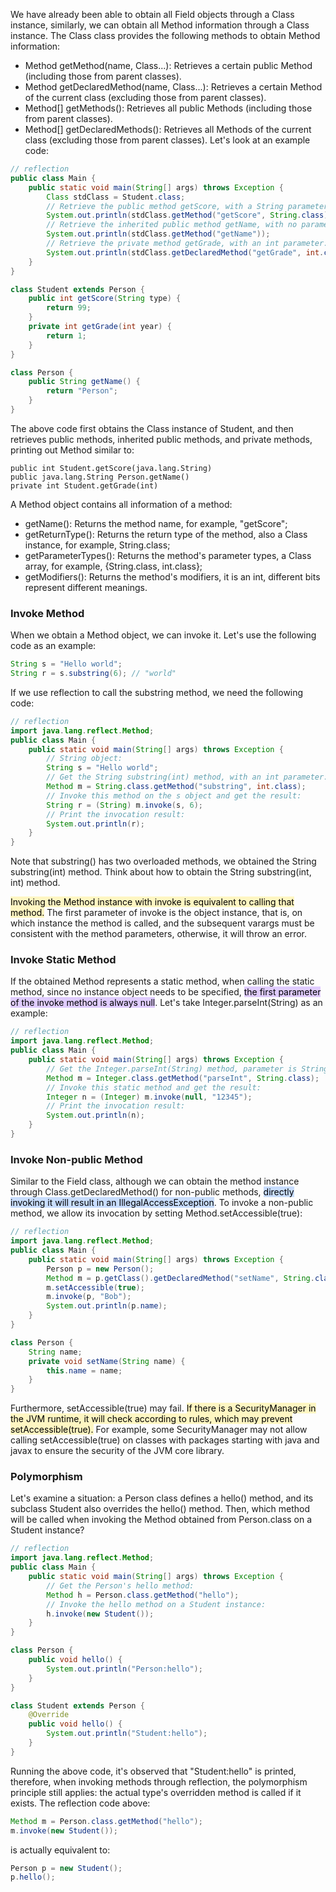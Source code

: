 
We have already been able to obtain all Field objects through a Class instance, similarly, we can obtain all Method information through a Class instance. The Class class provides the following methods to obtain Method information:

- Method getMethod(name, Class...): Retrieves a certain public Method (including those from parent classes).
- Method getDeclaredMethod(name, Class...): Retrieves a certain Method of the current class (excluding those from parent classes).
- Method[] getMethods(): Retrieves all public Methods (including those from parent classes).
- Method[] getDeclaredMethods(): Retrieves all Methods of the current class (excluding those from parent classes).
Let's look at an example code:

```java
// reflection
public class Main {
    public static void main(String[] args) throws Exception {
        Class stdClass = Student.class;
        // Retrieve the public method getScore, with a String parameter:
        System.out.println(stdClass.getMethod("getScore", String.class));
        // Retrieve the inherited public method getName, with no parameters:
        System.out.println(stdClass.getMethod("getName"));
        // Retrieve the private method getGrade, with an int parameter:
        System.out.println(stdClass.getDeclaredMethod("getGrade", int.class));
    }
}

class Student extends Person {
    public int getScore(String type) {
        return 99;
    }
    private int getGrade(int year) {
        return 1;
    }
}

class Person {
    public String getName() {
        return "Person";
    }
}
```


The above code first obtains the Class instance of Student, and then retrieves public methods, inherited public methods, and private methods, printing out Method similar to:

```
public int Student.getScore(java.lang.String)
public java.lang.String Person.getName()
private int Student.getGrade(int)
```

A Method object contains all information of a method:

- getName(): Returns the method name, for example, "getScore";
- getReturnType(): Returns the return type of the method, also a Class instance, for example, String.class;
- getParameterTypes(): Returns the method's parameter types, a Class array, for example, {String.class, int.class};
- getModifiers(): Returns the method's modifiers, it is an int, different bits represent different meanings.

### Invoke Method
When we obtain a Method object, we can invoke it. Let's use the following code as an example:

```java
String s = "Hello world";
String r = s.substring(6); // "world"
```
If we use reflection to call the substring method, we need the following code:

```java
// reflection
import java.lang.reflect.Method;
public class Main {
    public static void main(String[] args) throws Exception {
        // String object:
        String s = "Hello world";
        // Get the String substring(int) method, with an int parameter:
        Method m = String.class.getMethod("substring", int.class);
        // Invoke this method on the s object and get the result:
        String r = (String) m.invoke(s, 6);
        // Print the invocation result:
        System.out.println(r);
    }
}
```

Note that substring() has two overloaded methods, we obtained the String substring(int) method. Think about how to obtain the String substring(int, int) method.

<mark style="background: #FFF3A3A6;">Invoking the Method instance with invoke is equivalent to calling that method.</mark> The first parameter of invoke is the object instance, that is, on which instance the method is called, and the subsequent varargs must be consistent with the method parameters, otherwise, it will throw an error.

### Invoke Static Method
If the obtained Method represents a static method, when calling the static method, since no instance object needs to be specified, <mark style="background: #D2B3FFA6;">the first parameter of the invoke method is always null</mark>. Let's take Integer.parseInt(String) as an example:

```java
// reflection
import java.lang.reflect.Method;
public class Main {
    public static void main(String[] args) throws Exception {
        // Get the Integer.parseInt(String) method, parameter is String:
        Method m = Integer.class.getMethod("parseInt", String.class);
        // Invoke this static method and get the result:
        Integer n = (Integer) m.invoke(null, "12345");
        // Print the invocation result:
        System.out.println(n);
    }
}
```

### Invoke Non-public Method
Similar to the Field class, although we can obtain the method instance through Class.getDeclaredMethod() for non-public methods, <mark style="background: #ADCCFFA6;">directly invoking it will result in an IllegalAccessException</mark>. To invoke a non-public method, we allow its invocation by setting Method.setAccessible(true):

```java
// reflection
import java.lang.reflect.Method;
public class Main {
    public static void main(String[] args) throws Exception {
        Person p = new Person();
        Method m = p.getClass().getDeclaredMethod("setName", String.class);
        m.setAccessible(true);
        m.invoke(p, "Bob");
        System.out.println(p.name);
    }
}

class Person {
    String name;
    private void setName(String name) {
        this.name = name;
    }
}
```

Furthermore, setAccessible(true) may fail. <mark style="background: #FFF3A3A6;">If there is a SecurityManager in the JVM runtime, it will check according to rules, which may prevent setAccessible(true).</mark> For example, some SecurityManager may not allow calling setAccessible(true) on classes with packages starting with java and javax to ensure the security of the JVM core library.

### Polymorphism
Let's examine a situation: a Person class defines a hello() method, and its subclass Student also overrides the hello() method. Then, which method will be called when invoking the Method obtained from Person.class on a Student instance?

```java
// reflection
import java.lang.reflect.Method;
public class Main {
    public static void main(String[] args) throws Exception {
        // Get the Person's hello method:
        Method h = Person.class.getMethod("hello");
        // Invoke the hello method on a Student instance:
        h.invoke(new Student());
    }
}

class Person {
    public void hello() {
        System.out.println("Person:hello");
    }
}

class Student extends Person {
    @Override
    public void hello() {
        System.out.println("Student:hello");
    }
}
```

Running the above code, it's observed that "Student:hello" is printed, therefore, when invoking methods through reflection, the polymorphism principle still applies: the actual type's overridden method is called if it exists. The reflection code above:

```java
Method m = Person.class.getMethod("hello");
m.invoke(new Student());
```

is actually equivalent to:

```java
Person p = new Student();
p.hello();
```